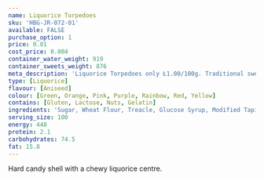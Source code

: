 ```yaml
---
name: Liquorice Torpedoes
sku: 'HBG-JR-072-01'
available: FALSE
purchase_option: 1
price: 0.01
cost_price: 0.004
container_water_weight: 919
container_sweets_weight: 876
meta_description: 'Liquorice Torpedoes only Ł1.00/100g. Traditional sweets and more at Humbugs Confectionery  Store. Specialists in satisfying your sweet tooth!'
type: [Liquorice]
flavour: [Aniseed]
colour: [Green, Orange, Pink, Purple, Rainbow, Red, Yellow]
contains: [Gluten, Lactose, Nuts, Gelatin]
ingredients: 'Sugar, Wheat Flour, Treacle, Glucose Syrup, Modified Tapioca and Maize Starches, E171, E104, E129, E124, E133, E110, Shellac, Carnauba Wax, Vegetable Oil, Flavouring, Liquorice Extract'
serving_size: 100
energy: 448
protein: 2.1
carbohydrates: 74.5
fat: 15.8
---
```

Hard candy shell with a chewy liquorice centre.